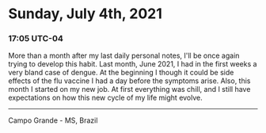 # Sunday, July 4th, 2021

### 17:05 UTC-04

More than a month after my last daily personal notes, I'll be once again trying
to develop this habit. Last month, June 2021, I had in the first weeks a very bland
case of dengue. At the beginning I though it could be side effects of the flu vaccine
I had a day before the symptoms arise. Also, this month I started on my new job.
At first everything was chill, and I still have expectations on how this new cycle
of my life might evolve.

---

Campo Grande - MS, Brazil
